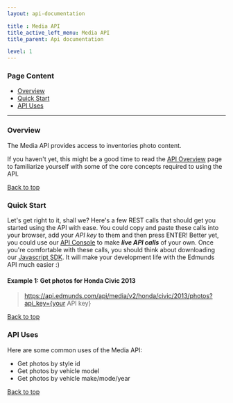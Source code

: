```yaml
---
layout: api-documentation

title : Media API
title_active_left_menu: Media API
title_parent: Api documentation

level: 1
---
```


<a name="top"> </a>

### Page Content

* [Overview](#sec-1)
* [Quick Start](#sec-2)
* [API Uses](#sec-3)

<p><a name='sec-1'> </a></p>

---

### Overview

The Media API provides access to inventories photo content.

If you haven't yet, this might be a good time to read the [API Overview](/api-documentation/overview/) page to familiarize yourself with some of the core concepts required to using the API.<a name='sec-2'> </a>

[Back to top](#top)

### Quick Start

Let's get right to it, shall we? Here's a few REST calls that should get you started using the API with ease. You could copy and paste these calls into your browser, add your *API key* to them and then press ENTER! Better yet, you could use our [API Console](http://edmunds.mashery.com/io-docs) to make ***live API calls*** of your own. Once you're comfortable with these calls, you should think about downloading our [Javascript SDK](https://github.com/EdmundsAPI/sdk-javascript). It will make your development life with the Edmunds API much easier :)

#### Example 1: Get photos for Honda Civic 2013

> https://api.edmunds.com/api/media/v2/honda/civic/2013/photos?api_key={your API key}

<a name='sec-3'> </a>

[Back to top](#top)

### API Uses

Here are some common uses of the Media API:

* Get photos by style id
* Get photos by vehicle model
* Get photos by vehicle make/mode/year

<a name='sec-4'> </a>

[Back to top](#top)